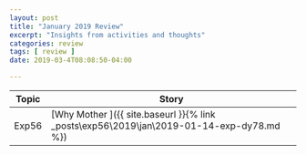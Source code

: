 ```yaml
---
layout: post
title: "January 2019 Review"
excerpt: "Insights from activities and thoughts"
categories: review
tags: [ review ]
date: 2019-03-4T08:08:50-04:00

---
```

| Topic | Story |
|-------|--------|
| Exp56| [Why Mother ]({{ site.baseurl }}{% link _posts\exp56\2019\jan\2019-01-14-exp-dy78.md  %})|
